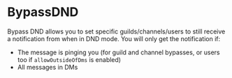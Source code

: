 # BypassDND

Bypass DND allows you to set specific guilds/channels/users to still receive a notification from when in DND mode.
You will only get the notification if:

-   The message is pinging you (for guild and channel bypasses, or users too if `allowOutsideOfDms` is enabled)
-   All messages in DMs
